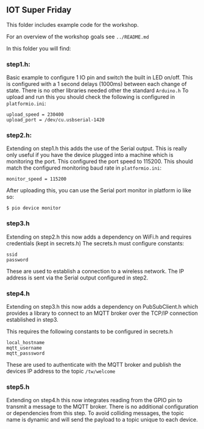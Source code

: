 IOT Super Friday
-------------------
This folder includes example code for the workshop.

For an overview of the workshop goals see `../README.md`

In this folder you will find:

### step1.h:

Basic example to configure 1 IO pin and switch the built in LED on/off.
This is configured with a 1 second delays (1000ms) between each change of state.
There is no other libraries needed other the standard `Arduino.h`
To upload and run this you should check the following is configured in `platformio.ini`:

    upload_speed = 230400
    upload_port = /dev/cu.usbserial-1420

### step2.h:

Extending on step1.h this adds the use of the Serial output. This is really only useful
if you have the device plugged into a machine which is monitoring the port.
This configured the port speed to 115200. This should match the configured monitoring baud
rate in `platformio.ini`:

    monitor_speed = 115200

After uploading this, you can use the Serial port monitor in platform io like so:

    $ pio device monitor

### step3.h

Extending on step2.h this now adds a dependency on WiFi.h and requires credentials (kept in secrets.h)
The secrets.h must configure constants:

    ssid
    password

These are used to establish a connection to a wireless network. The IP address is sent via the Serial output
configured in step2.

### step4.h

Extending on step3.h this now adds a dependency on PubSubClient.h which provides a library to connect to an
MQTT broker over the TCP/IP connection established in step3.

This requires the following constants to be configured in secrets.h

    local_hostname
    mqtt_username
    mqtt_passsword

These are used to authenticate with the MQTT broker and publish the devices IP address to the topic `/tw/welcome`

### step5.h

Extending on step4.h this now integrates reading from the GPIO pin to transmit a message to the MQTT broker.
There is no additional configuration or dependencies from this step.
To avoid colliding messages, the topic name is dynamic and will send the payload to a topic unique to each device.
